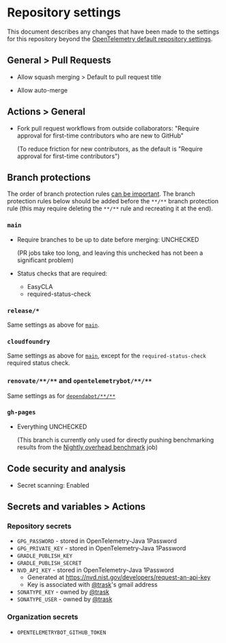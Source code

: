 # Repository settings

This document describes any changes that have been made to the
settings for this repository beyond the [OpenTelemetry default repository
settings](https://github.com/open-telemetry/community/blob/main/docs/how-to-configure-new-repository.md#repository-settings).

## General > Pull Requests

- Allow squash merging > Default to pull request title

- Allow auto-merge

## Actions > General

- Fork pull request workflows from outside collaborators:
  "Require approval for first-time contributors who are new to GitHub"

  (To reduce friction for new contributors,
  as the default is "Require approval for first-time contributors")

## Branch protections

The order of branch protection rules
[can be important](https://docs.github.com/en/repositories/configuring-branches-and-merges-in-your-repository/defining-the-mergeability-of-pull-requests/managing-a-branch-protection-rule#about-branch-protection-rules).
The branch protection rules below should be added before the `**/**` branch protection rule
(this may require deleting the `**/**` rule and recreating it at the end).

### `main`

- Require branches to be up to date before merging: UNCHECKED

  (PR jobs take too long, and leaving this unchecked has not been a significant problem)

- Status checks that are required:

  - EasyCLA
  - required-status-check

### `release/*`

Same settings as above for [`main`](#main).

### `cloudfoundry`

Same settings as above for [`main`](#main),
except for the `required-status-check` required status check.

### `renovate/**/**` and `opentelemetrybot/**/**`

Same settings as
for [`dependabot/**/**`](https://github.com/open-telemetry/community/blob/main/docs/how-to-configure-new-repository.md#branch-protection-rule-dependabot)

### `gh-pages`

- Everything UNCHECKED

  (This branch is currently only used for directly pushing benchmarking results from the
  [Nightly overhead benchmark](https://github.com/open-telemetry/opentelemetry-java-instrumentation/actions/workflows/nightly-benchmark-overhead.yml)
  job)

## Code security and analysis

- Secret scanning: Enabled

## Secrets and variables > Actions

### Repository secrets

- `GPG_PASSWORD` - stored in OpenTelemetry-Java 1Password
- `GPG_PRIVATE_KEY` - stored in OpenTelemetry-Java 1Password
- `GRADLE_PUBLISH_KEY`
- `GRADLE_PUBLISH_SECRET`
- `NVD_API_KEY` - stored in OpenTelemetry-Java 1Password
  - Generated at https://nvd.nist.gov/developers/request-an-api-key
  - Key is associated with [@trask](https://github.com/trask)'s gmail address
- `SONATYPE_KEY` - owned by [@trask](https://github.com/trask)
- `SONATYPE_USER` - owned by [@trask](https://github.com/trask)

### Organization secrets

- `OPENTELEMETRYBOT_GITHUB_TOKEN`
